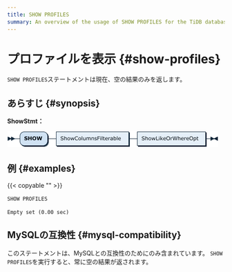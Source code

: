 ```yaml
---
title: SHOW PROFILES
summary: An overview of the usage of SHOW PROFILES for the TiDB database.
---
```


# プロファイルを表示 {#show-profiles}

`SHOW PROFILES`ステートメントは現在、空の結果のみを返します。

## あらすじ {#synopsis}

**ShowStmt：**

![ShowStmt](/media/sqlgram/ShowStmt.png)

## 例 {#examples}

{{< copyable "" >}}

```sql
SHOW PROFILES
```

```
Empty set (0.00 sec)
```

## MySQLの互換性 {#mysql-compatibility}

このステートメントは、MySQLとの互換性のためにのみ含まれています。 `SHOW PROFILES`を実行すると、常に空の結果が返されます。
